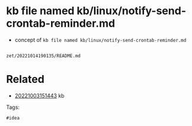 # kb file named kb/linux/notify-send-crontab-reminder.md

- concept of `kb file named kb/linux/notify-send-crontab-reminder.md`

```
```

` zet/20221014190135/README.md `

# Related

- [20221003151443](/zet/20221003151443/README.md) kb

Tags:

    #idea
